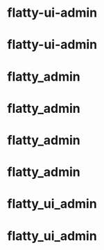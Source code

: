 # flatty-ui-admin
# flatty-ui-admin
# flatty_admin
# flatty_admin
# flatty_admin
# flatty_admin
# flatty_ui_admin
# flatty_ui_admin
